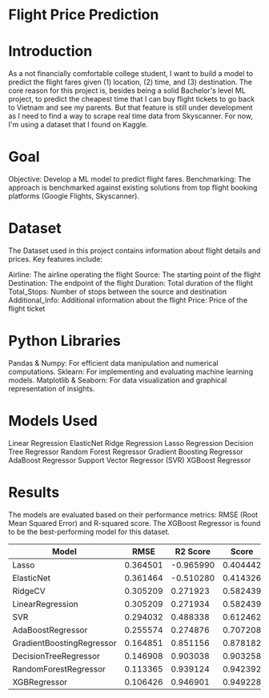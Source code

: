 # Flight Price Prediction
# Introduction
As a not financially comfortable college student, I want to build a model to predict the flight fares given (1) location, (2) time, and (3) destination. The core reason for this project is, besides being a solid Bachelor's level ML project, to predict the cheapest time that I can buy flight tickets to go back to Vietnam and see my parents. But that feature is still under development as I need to find a way to scrape real time data from Skyscanner. For now, I'm using a dataset that I found on Kaggle.

# Goal
Objective: Develop a ML model to predict flight fares.
Benchmarking: The approach is benchmarked against existing solutions from top flight booking platforms (Google Flights, Skyscanner).

# Dataset
The Dataset used in this project contains information about flight details and prices.
Key features include:

Airline: The airline operating the flight
Source: The starting point of the flight
Destination: The endpoint of the flight
Duration: Total duration of the flight
Total_Stops: Number of stops between the source and destination
Additional_Info: Additional information about the flight
Price: Price of the flight ticket

# Python Libraries 
Pandas & Numpy: For efficient data manipulation and numerical computations.
Sklearn: For implementing and evaluating machine learning models.
Matplotlib & Seaborn: For data visualization and graphical representation of insights.

# Models Used
Linear Regression
ElasticNet
Ridge Regression
Lasso Regression
Decision Tree Regressor
Random Forest Regressor
Gradient Boosting Regressor
AdaBoost Regressor
Support Vector Regressor (SVR)
XGBoost Regressor

# Results
The models are evaluated based on their performance metrics: RMSE (Root Mean Squared Error) and R-squared score. The XGBoost Regressor is found to be the best-performing model for this dataset.

| Model                         | RMSE     | R2 Score  | Score    |
|-------------------------------|----------|-----------|----------|
| Lasso                         | 0.364501 | -0.965990 | 0.404442 |
| ElasticNet                    | 0.361464 | -0.510280 | 0.414326 |
| RidgeCV                       | 0.305209 |  0.271923 | 0.582439 |
| LinearRegression              | 0.305209 |  0.271934 | 0.582439 |
| SVR                           | 0.294032 |  0.488338 | 0.612462 |
| AdaBoostRegressor             | 0.255574 |  0.274876 | 0.707208 |
| GradientBoostingRegressor     | 0.164851 |  0.851156 | 0.878182 |
| DecisionTreeRegressor         | 0.146908 |  0.903038 | 0.903258 |
| RandomForestRegressor         | 0.113365 |  0.939124 | 0.942392 |
| XGBRegressor                  | 0.106426 |  0.946901 | 0.949228 |


